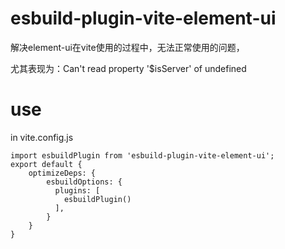 # esbuild-plugin-vite-element-ui

解决element-ui在vite使用的过程中，无法正常使用的问题，

尤其表现为：Can't read property '$isServer' of undefined

# use

in vite.config.js
```
import esbuildPlugin from 'esbuild-plugin-vite-element-ui';
export default {
    optimizeDeps: {
        esbuildOptions: {
          plugins: [
            esbuildPlugin()
          ],
        }
    }
}

```



